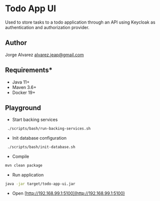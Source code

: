 # **Todo App UI**

Used to store tasks to a todo application through an API using Keycloak as authentication and authorization provider.

## **Author**

Jorge Alvarez <alvarez.jeap@gmail.com>

## **Requirements***

- Java 11+
- Maven 3.6+
- Docker 19+

## **Playground**

- Start backing services

```sh
 ./scripts/bash/run-backing-services.sh
```

- Init database configuration

```sh
 ./scripts/bash/init-database.sh
```

- Compile

```sh
mvn clean package
```

- Run application

```sh
java -jar target/todo-app-ui.jar
```

- Open [http://192.168.99.1:5100](http://192.168.99.1:5100)
